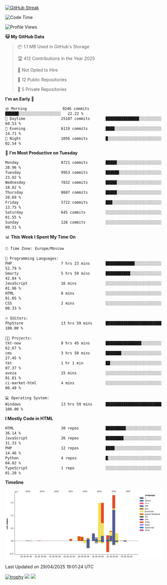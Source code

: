 [![GitHub Streak](https://github-readme-streak-stats.herokuapp.com/?user=yogik10)](https://git.io/streak-stats)
<!--START_SECTION:waka-->
![Code Time](http://img.shields.io/badge/Code%20Time-1%2C296%20hrs%203%20mins-blue)

![Profile Views](http://img.shields.io/badge/Profile%20Views-0-blue)

**🐱 My GitHub Data** 

> 📦 1.1 MB Used in GitHub's Storage 
 > 
> 🏆 412 Contributions in the Year 2025
 > 
> 🚫 Not Opted to Hire
 > 
> 📜 12 Public Repositories 
 > 
> 🔑 5 Private Repositories 
 > 
**I'm an Early 🐤** 

```text
🌞 Morning                9246 commits        ██████░░░░░░░░░░░░░░░░░░░   22.22 % 
🌆 Daytime                25187 commits       ███████████████░░░░░░░░░░   60.53 % 
🌃 Evening                6119 commits        ████░░░░░░░░░░░░░░░░░░░░░   14.71 % 
🌙 Night                  1056 commits        █░░░░░░░░░░░░░░░░░░░░░░░░   02.54 % 
```
📅 **I'm Most Productive on Tuesday** 

```text
Monday                   8721 commits        █████░░░░░░░░░░░░░░░░░░░░   20.96 % 
Tuesday                  9953 commits        ██████░░░░░░░░░░░░░░░░░░░   23.92 % 
Wednesday                7832 commits        █████░░░░░░░░░░░░░░░░░░░░   18.82 % 
Thursday                 8607 commits        █████░░░░░░░░░░░░░░░░░░░░   20.69 % 
Friday                   5722 commits        ███░░░░░░░░░░░░░░░░░░░░░░   13.75 % 
Saturday                 645 commits         ░░░░░░░░░░░░░░░░░░░░░░░░░   01.55 % 
Sunday                   128 commits         ░░░░░░░░░░░░░░░░░░░░░░░░░   00.31 % 
```


📊 **This Week I Spent My Time On** 

```text
🕑︎ Time Zone: Europe/Moscow

💬 Programming Languages: 
PHP                      7 hrs 23 mins       █████████████░░░░░░░░░░░░   52.79 % 
Smarty                   5 hrs 59 mins       ███████████░░░░░░░░░░░░░░   42.84 % 
JavaScript               16 mins             ░░░░░░░░░░░░░░░░░░░░░░░░░   01.96 % 
HTML                     8 mins              ░░░░░░░░░░░░░░░░░░░░░░░░░   01.05 % 
CSS                      2 mins              ░░░░░░░░░░░░░░░░░░░░░░░░░   00.33 % 

🔥 Editors: 
PhpStorm                 13 hrs 59 mins      █████████████████████████   100.00 % 

🐱‍💻 Projects: 
tkt-new                  8 hrs 45 mins       ████████████████░░░░░░░░░   62.67 % 
cms                      3 hrs 50 mins       ███████░░░░░░░░░░░░░░░░░░   27.45 % 
tkt                      1 hr 1 min          ██░░░░░░░░░░░░░░░░░░░░░░░   07.37 % 
aveza                    15 mins             ░░░░░░░░░░░░░░░░░░░░░░░░░   01.81 % 
ci-market-html           4 mins              ░░░░░░░░░░░░░░░░░░░░░░░░░   00.49 % 

💻 Operating System: 
Windows                  13 hrs 59 mins      █████████████████████████   100.00 % 
```

**I Mostly Code in HTML** 

```text
HTML                     30 repos            █████████░░░░░░░░░░░░░░░░   36.14 % 
JavaScript               26 repos            ████████░░░░░░░░░░░░░░░░░   31.33 % 
PHP                      12 repos            ████░░░░░░░░░░░░░░░░░░░░░   14.46 % 
Python                   4 repos             █░░░░░░░░░░░░░░░░░░░░░░░░   04.82 % 
TypeScript               1 repo              ░░░░░░░░░░░░░░░░░░░░░░░░░   01.20 % 
```



**Timeline**

![Lines of Code chart](https://raw.githubusercontent.com/Yogik10/Yogik10/main/assets/bar_graph.png)


 Last Updated on 29/04/2025 19:01:24 UTC
<!--END_SECTION:waka-->
[![trophy](https://github-profile-trophy.vercel.app/?username=yogik10)](https://github.com/ryo-ma/github-profile-trophy)
![](https://github-profile-summary-cards.vercel.app/api/cards/profile-details?username=yogik10&theme=solarized_dark)
![](https://github-profile-summary-cards.vercel.app/api/cards/most-commit-language?username=yogik10&theme=solarized_dark)


